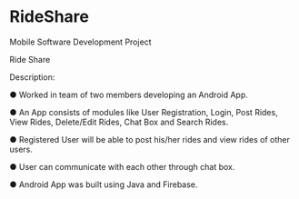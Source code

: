 # RideShare
Mobile Software Development Project

Ride Share

Description:

● Worked in team of two members developing an Android App.

● An App consists of modules like User Registration, Login, Post Rides, View Rides, Delete/Edit Rides,
Chat Box and Search Rides.

● Registered User will be able to post his/her rides and view rides of other users.

● User can communicate with each other through chat box.

● Android App was built using Java and Firebase.
